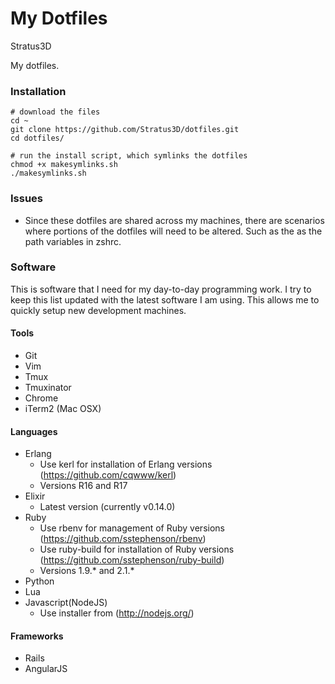 My Dotfiles
===========

Stratus3D

My dotfiles. 

### Installation

    # download the files
    cd ~
    git clone https://github.com/Stratus3D/dotfiles.git
    cd dotfiles/

    # run the install script, which symlinks the dotfiles
    chmod +x makesymlinks.sh
    ./makesymlinks.sh

### Issues

* Since these dotfiles are shared across my machines, there are scenarios where portions of the dotfiles will need to be altered. Such as the as the path variables in zshrc.

### Software
This is software that I need for my day-to-day programming work. I try to keep this list updated with the latest software I am using. This allows me to quickly setup new development machines.

#### Tools
* Git
* Vim
* Tmux
* Tmuxinator
* Chrome
* iTerm2 (Mac OSX)

#### Languages
* Erlang
  * Use kerl for installation of Erlang versions (https://github.com/cqwww/kerl)
  * Versions R16 and R17
* Elixir
  * Latest version (currently v0.14.0)
* Ruby
  * Use rbenv for management of Ruby versions (https://github.com/sstephenson/rbenv)
  * Use ruby-build for installation of Ruby versions (https://github.com/sstephenson/ruby-build)
  * Versions 1.9.\* and 2.1.\*
* Python
* Lua
* Javascript(NodeJS)
  * Use installer from (http://nodejs.org/)

#### Frameworks
* Rails
* AngularJS
